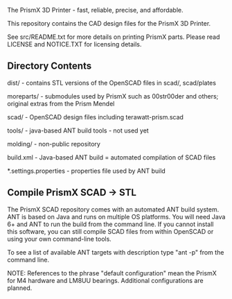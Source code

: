 The PrismX 3D Printer - fast, reliable, precise, and affordable.

This repository contains the CAD design files for the PrismX 3D Printer.

See src/README.txt for more details on printing PrismX parts.  Please read LICENSE and NOTICE.TXT for licensing details.

Directory Contents
------------------
dist/ - contains STL versions of the OpenSCAD files in scad/, scad/plates

moreparts/ - submodules used by PrismX such as 00str00der and others; original extras from the Prism Mendel

scad/ - OpenSCAD design files including terawatt-prism.scad

tools/ - java-based ANT build tools - not used yet

molding/ - non-public repository

build.xml - Java-based ANT build = automated compilation of SCAD files

*.settings.properties - properties file used by ANT build

Compile PrismX SCAD -> STL
--------------------------
The PrismX SCAD repository comes with an automated ANT build system.  ANT is based on Java and runs on multiple OS platforms.  You will need Java 6+ and ANT to run the build from the command line.  If you cannot install this software, you can still compile SCAD files from within OpenSCAD or using your own command-line tools.

To see a list of available ANT targets with description type "ant -p" from the command line.

NOTE:  References to the phrase "default configuration" mean the PrismX for M4 hardware and LM8UU bearings.  Additional configurations are planned.